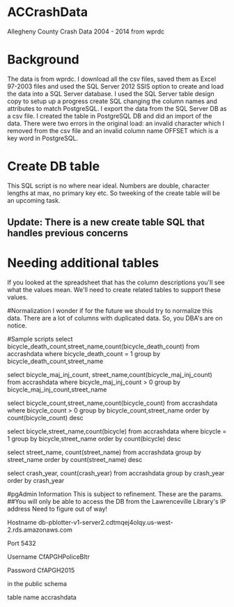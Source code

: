 # ACCrashData
Allegheny County Crash Data 2004 - 2014 from wprdc

# Background
The data is from wprdc. I download all the csv files, saved them as Excel 97-2003 files and used the SQL Server 2012 SSIS option to create and load the data into a SQL Server database. I used the SQL Server table design copy to setup up a progress create SQL changing the column names and attributes to match PostgreSQL. I export the data from the SQL Server DB as a csv file. I created the table in PostgreSQL DB and did an import of the data. There were two errors in the original load: an invalid character which I removed from the csv file and an invalid column name OFFSET which is a key word in PostgreSQL.

# Create DB table
This SQL script is no where near ideal. Numbers are double, character lengths at max, no primary key etc. So tweeking of the create table will be an upcoming task. 
## Update: There is a new create table SQL that handles previous concerns

# Needing additional tables
If you looked at the spreadsheet that has the column descriptions you'll see what the values mean. We'll need to create related tables to support these values.

#Normalization
I wonder if for the future we should try to normalize this data. There are a lot of columns with duplicated data. So, you DBA's are on notice.

#Sample scripts
select bicycle_death_count,street_name,count(bicycle_death_count) 
from accrashdata
where bicycle_death_count = 1
group by bicycle_death_count,street_name

select bicycle_maj_inj_count, street_name,count(bicycle_maj_inj_count)
from accrashdata
where bicycle_maj_inj_count > 0
group by bicycle_maj_inj_count,street_name

select bicycle_count,street_name,count(bicycle_count)
from accrashdata
where bicycle_count > 0
group by bicycle_count,street_name
order by count(bicycle_count) desc

select bicycle,street_name,count(bicycle)
from accrashdata
where bicycle = 1
group by bicycle,street_name
order by count(bicycle) desc

select street_name, count(street_name)
from accrashdata
group by street_name
order by count(street_name) desc

select crash_year, count(crash_year)
from accrashdata
group by crash_year
order by crash_year

#pgAdmin Information
This is subject to refinement.
These are the params.
 ##You will only be able to access the DB from the Lawrenceville Library's IP address
 Need to figure out of way!
 
Hostname	db-pblotter-v1-server2.cdtmqej4olqy.us-west-2.rds.amazonaws.com

Port	5432

Username	CfAPGHPoliceBltr

Password CfAPGH2015

in the public schema

table name accrashdata

